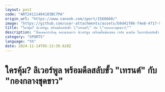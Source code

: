```yaml
---
layout: post
code: "ART24111404103BC7PA"
origin_url: "https://www.sanook.com/sport/1566660/"
image: "https://github.com/user-attachments/assets/b9d41f06-f4e8-4717-9bb0-ecba2db6bab3"
title: "ใครคุ้ม? ลิเวอร์พูล พร้อมดีลสลับขั้ว \"เทรนต์\" กับ \"กองกลางชุดขาว\""
description: "สื่อแดนกระทิงดุ ออกมาเผยว่า ลิเวอร์พูล เตรียมยื่นข้อเสนอ เรอัล มาดริด ในการดีลสลับขั้ว เทรนต์ อเล็กซานเดอร์-อาร์โนลด์ กับ ออเรลิยง ชูอาเมนี กองกลางชาวฝรั่งเศส"
category: "SPORTS"
language: "th"
date: 2024-11-14T05:13:39.628Z
---
```


# ใครคุ้ม? ลิเวอร์พูล พร้อมดีลสลับขั้ว "เทรนต์" กับ "กองกลางชุดขาว"